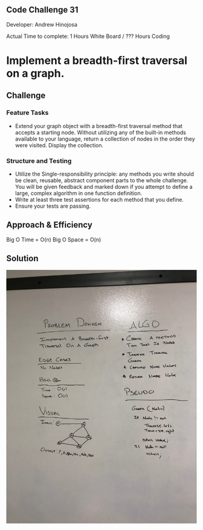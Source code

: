 ## Code Challenge 31

Developer: Andrew Hinojosa

Actual Time to complete: 1 Hours White Board / ??? Hours Coding

# Implement a breadth-first traversal on a graph.

## Challenge
### Feature Tasks
* Extend your graph object with a breadth-first traversal method that accepts a starting node. Without utilizing any of the built-in methods available to your language, return a collection of nodes in the order they were visited. Display the collection.
### Structure and Testing
* Utilize the Single-responsibility principle: any methods you write should be clean, reusable, abstract component parts to the whole challenge. You will be given feedback and marked down if you attempt to define a large, complex algorithm in one function definition.
* Write at least three test assertions for each method that you define.
* Ensure your tests are passing.

## Approach & Efficiency
Big O Time = O(n)
Big O Space = O(n)

## Solution
![whiteboard](https://github.com/drewsview34/data-structures-and-algorithms/blob/master/codeChallenges/BreadthFirstGraph31/Assets/BreadthFirstGraph.JPG)
